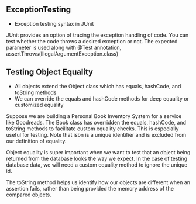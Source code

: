 ## ExceptionTesting

- Exception testing syntax in JUnit

JUnit provides an option of tracing the exception handling of code. You can test whether the code throws a desired exception or not. The expected parameter is used along with
  @Test annotation, assertThrows(IllegalArgumentException.class)


## Testing Object Equality

- All objects extend the Object class which has equals, hashCode, and toString methods
- We can override the equals and hashCode methods for deep equality or customized equality

Suppose we are building a Personal Book Inventory System for a service like Goodreads. The Book class has overridden the equals, hashCode, and toString methods to facilitate custom equality checks. This is especially useful for testing.
Note that isbn is a unique identifier and is excluded from our definition of equality.

Object equality is super important when we want to test that an object being returned from the database looks the way we expect. In the case of testing database data, we will need a custom equality method to ignore the unique id.

The toString method helps us identify how our objects are different when an assertion fails, rather than being provided the memory address of the compared objects.
